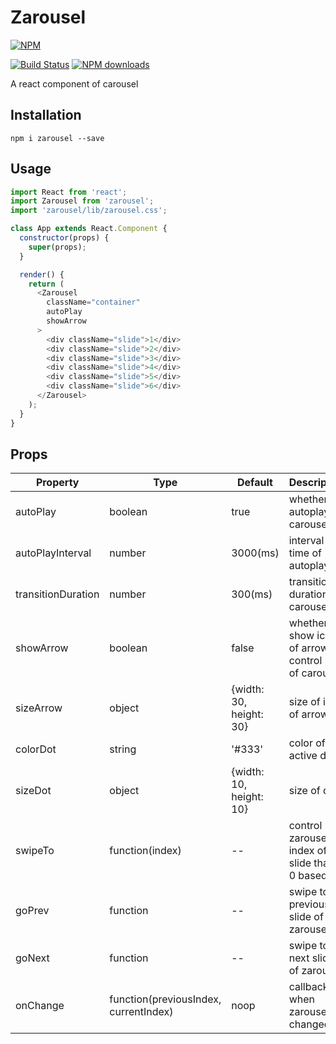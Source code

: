 # Zarousel

[![NPM](https://nodei.co/npm/zarousel.png)](https://nodei.co/npm/zarousel/)

[![Build Status](https://travis-ci.org/zz1211/zarousel.svg?branch=master)](https://travis-ci.org/zz1211/zarousel)
[![NPM downloads](http://img.shields.io/npm/dm/zarousel.svg?style=flat-square)](https://npmjs.org/package/zarousel)

A react component of carousel

## Installation

```
npm i zarousel --save
```

## Usage

```javascript
import React from 'react';
import Zarousel from 'zarousel';
import 'zarousel/lib/zarousel.css';

class App extends React.Component {
  constructor(props) {
    super(props);
  }

  render() {
    return (
      <Zarousel
        className="container"
        autoPlay
        showArrow
      >
        <div className="slide">1</div>
        <div className="slide">2</div>
        <div className="slide">3</div>
        <div className="slide">4</div>
        <div className="slide">5</div>
        <div className="slide">6</div>
      </Zarousel>
    );
  }
}
```

## Props

Property|Type|Default|Description
---|---|---|---
autoPlay|boolean|true|whether autoplay carousel
autoPlayInterval|number|3000(ms)|interval time of autoplay
transitionDuration|number|300(ms)|transition duration of carousel
showArrow|boolean|false|whether show icon of arrow to control play of carousel
sizeArrow|object|{width: 30, height: 30}|size of icon of arrow
colorDot|string|'#333'|color of active dot
sizeDot|object|{width: 10, height: 10}|size of dot
swipeTo|function(index)|--|control zarousel by index of slide that is 0 based
goPrev|function|--|swipe to previous slide of zarousel
goNext|function|--|swipe to next slide of zarousel
onChange|function(previousIndex, currentIndex)|noop|callback when zarousel is changed
